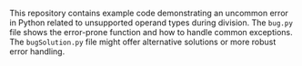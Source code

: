 This repository contains example code demonstrating an uncommon error in Python related to unsupported operand types during division.  The `bug.py` file shows the error-prone function and how to handle common exceptions.  The `bugSolution.py` file might offer alternative solutions or more robust error handling.